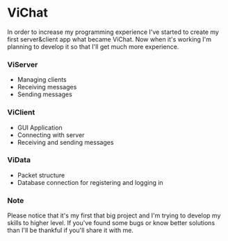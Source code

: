 # ViChat #

In order to increase my programming experience I've started to create my first server&client app what became ViChat. Now when it's working I'm planning to develop it so that I'll get much more experience.

### ViServer ###

* Managing clients
* Receiving messages
* Sending messages

### ViClient ###

* GUI Application
* Connecting with server
* Receiving and sending messages

### ViData ###

* Packet structure
* Database connection for registering and logging in

### Note ###

Please notice that it's my first that big project and I'm trying to develop my skills to higher level. If you've found some bugs or know better solutions than I'll be thankful if you'll share it with me.

